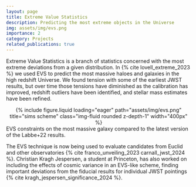 ```yaml
---
layout: page
title: Extreme Value Statistics
description: Predicting the most extreme objects in the Universe
img: assets/img/evs.png
importance: 2
category: Projects
related_publications: true
---
```


Extreme Value Statistics is a branch of statistics concerned with the most extreme deviations from a given distribution.
In {% cite lovell_extreme_2023 %} we used EVS to predict the most massive haloes and galaxies in the high redshift Universe.
We found tension with some of the earliest JWST results, but over time those tensions have diminished as the calibration has improved, redshift outliers have been identified, and stellar mass estimates have been refined.

<div class="row">
    <div class="mx-auto d-block" style="text-align: center;">
        {% include figure.liquid loading="eager" path="assets/img/evs.png" title="sims scheme" class="img-fluid rounded z-depth-1" width="400px" %}
    </div>
</div>
<div class="caption">
    EVS constraints on the most massive galaxy compared to the latest version of the Labbe+22 results.
</div>

The EVS technique is now being used to evaluate candidates from Euclid and other observatories {% cite franco_unveiling_2023 carnall_jwst_2024 %}.
Christian Kragh Jespersen, a student at Princeton, has also worked on including the effects of cosmic variance in an EVS-like scheme, finding important deviations from the fiducial results for individual JWST pointings {% cite kragh_jespersen_significance_2024 %}.
